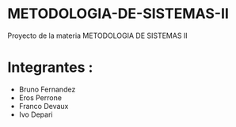 # METODOLOGIA-DE-SISTEMAS-II
Proyecto de la materia METODOLOGIA DE SISTEMAS II

# Integrantes :
- Bruno Fernandez
- Eros Perrone
- Franco Devaux
- Ivo Depari
